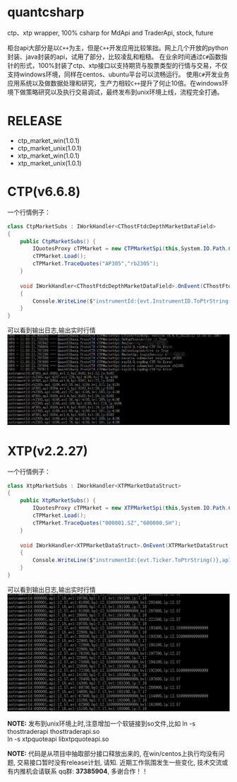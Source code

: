 # quantcsharp
ctp、xtp wrapper, 100% csharp for MdApi and TraderApi,  stock, future

柜台api大部分是以`C++`为主，但是`C++`开发应用比较笨拙。网上几个开放的python封装、java封装的api，试用了部分，比较凌乱和粗糙。
在业余时间通过`C#`函数指针的形式，100%封装了ctp、xtp接口以支持期货与股票类型的行情与交易，不仅支持windows环境，同样在centos、ubuntu平台可以流畅运行。
使用`C#`开发业务应用系统以及做数据处理和研究，生产力相较`C++`提升了何止10倍。在windows环境下做策略研究以及执行交易调试，最终发布到unix环境上线，流程完全打通。

# RELEASE
- ctp_market_win(1.0.1)
- ctp_market_unix(1.0.1)
- xtp_market_win(1.0.1)
- xtp_market_unix(1.0.1)

# CTP(v6.6.8)
一个行情例子：
```csharp
class CtpMarketSubs : IWorkHandler<CThostFtdcDepthMarketDataField>
{
    public CtpMarketSubs() {
        IQuotesProxy cTPMarket = new CTPMarketSpi(this,System.IO.Path.Combine(AppContext.BaseDirectory, "configs", "ctpconfig.ini"));
        cTPMarket.Load();
        cTPMarket.TraceQuotes("AP305","rb2305");
    }

    void IWorkHandler<CThostFtdcDepthMarketDataField>.OnEvent(CThostFtdcDepthMarketDataField evt)
    {
        Console.WriteLine($"instrumentId:{evt.InstrumentID.ToPtrString()},ap1:{evt.AskPrice1},av1:{evt.AskVolume1},bp1:{evt.BidPrice1},bv1:{evt.BidVolume1},lp:{evt.LastPrice}");
    }
}
```
可以看到输出日志,输出实时行情   
![行情输出](./docs/ctp.png)


# XTP(v2.2.27)
一个行情例子：
```csharp
class XtpMarketSubs : IWorkHandler<XTPMarketDataStruct>
{
    public XtpMarketSubs() {
        IQuotesProxy cTPMarket = new XTPMarketSpi(this,System.IO.Path.Combine(AppContext.BaseDirectory, "configs", "xtpconfig.ini"));
        cTPMarket.Load();
        cTPMarket.TraceQuotes("000001.SZ","600000.SH");
    }

    void IWorkHandler<XTPMarketDataStruct>.OnEvent(XTPMarketDataStruct evt)
    {
        Console.WriteLine($"instrumentId:{evt.Ticker.ToPtrString()},ap1:{evt.Ask[0]},av1:{evt.AskQty[0]},bp1:{evt.Bid[0]},bv1:{evt.BidQty[0]},lp:{evt.LastPrice}");
    }
}
```
可以看到输出日志,输出实时行情   
![行情输出](./docs/xtp.png)

__NOTE:__ 
发布到unix环境上时,注意增加一个软链接到so文件,比如 
ln -s thosttraderapi thosttraderapi.so   
ln -s xtpquoteapi  libxtpquoteapi.so


__NOTE:__ 
代码是从项目中抽取部分接口释放出来的, 在win/centos上执行均没有问题, 交易接口暂时没有release计划, 请知.
近期工作氛围发生一些变化, 技术交流或有内推机会请联系 qq群: __37385904__, 多谢合作！！

